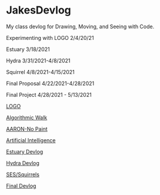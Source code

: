 # JakesDevlog

My class devlog for Drawing, Moving, and Seeing with Code.





Experimenting with LOGO 2/4/20/21



Estuary 3/18/2021

Hydra 3/31/2021-4/8/2021

Squirrel 4/8/2021-4/15/2021

Final Proposal 4/22/2021-4/28/2021

Final Project 4/28/2021 - 5/13/2021



[LOGO](Devlog1.md)

[Algorithmic Walk](AlgorithmicWalk.md)

[AARON-No Paint](devlog2.md)

[Artificial Intelligence](AIDevlog.md)

[Estuary Devlog](LiveCoding-Estuary.md)

[Hydra Devlog](HydraCoding.md)

[SES/Squirrels](SquirrelEatSquirrel.md)

[Final Devlog](FinalProjectDevlog.md)


